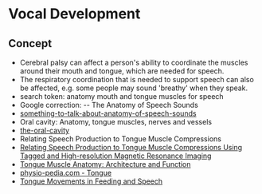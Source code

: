 # Vocal Development
## Concept 
- Cerebral palsy can affect a person's ability to coordinate the muscles around their mouth and tongue, which are needed for speech. 
- The respiratory coordination that is needed to support speech can also be affected, e.g. some people may sound 'breathy' when they speak.
- search token:  anatomy mouth and tongue muscles for speech
- Google correction: 
-- The Anatomy of Speech Sounds
- [something-to-talk-about-anatomy-of-speech-sounds](https://www.visiblebody.com/blog/something-to-talk-about-anatomy-of-speech-sounds)
- Oral cavity: Anatomy, tongue muscles, nerves and vessels
- [the-oral-cavity](kenhub.com/en/library/anatomy/the-oral-cavity)
- Relating Speech Production to Tongue Muscle Compressions
- [Relating Speech Production to Tongue Muscle Compressions Using Tagged and High-resolution Magnetic Resonance Imaging](https://www.ncbi.nlm.nih.gov/pmc/articles/PMC4497503/)
- [Tongue Muscle Anatomy: Architecture and Function](https://oxfordre.com/linguistics/view/10.1093/acrefore/9780199384655.001.0001/acrefore-9780199384655-e-418?rskey=TKN3kc&result=5)
- [physio-pedia.com - Tongue](https://www.physio-pedia.com/Tongue)
- [Tongue Movements in Feeding and Speech](https://journals.sagepub.com/doi/full/10.1177/154411130301400604)
